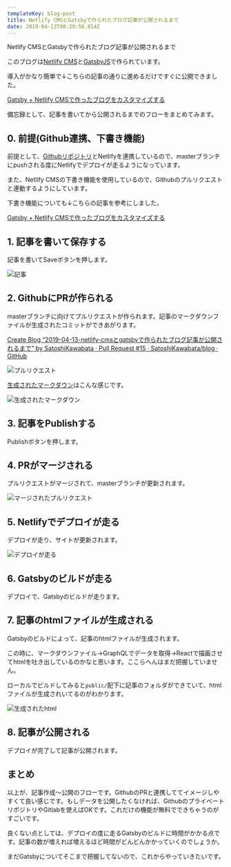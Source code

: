```yaml
---
templateKey: blog-post
title: Netlify CMSとGatsbyで作られたブログ記事が公開されるまで
date: 2019-04-13T08:29:58.814Z
---
```

Netlify CMSとGatsbyで作られたブログ記事が公開されるまで

このブログは[Netlify CMS](https://www.netlifycms.org/)と[GatsbyJS](https://www.gatsbyjs.org/)で作られています。

導入がかなり簡単で↓こちらの記事の通りに進めるだけですぐに公開できました。

[Gatsby + Netlify CMSで作ったブログをカスタマイズする](https://shibe97.com/blog/gatsby-netlify-cms/)

備忘録として、記事を書いてから公開されるまでのフローをまとめてみます。

## 0. 前提(Github連携、下書き機能)

前提として、[Githubリポジトリ](https://github.com/SatoshiKawabata/blog)とNetlifyを連携しているので、masterブランチにpushされる度にNetlifyでデプロイが走るようになっています。

また、Netlify CMSの下書き機能を使用しているので、Githubのプルリクエストと連動するようにしています。

下書き機能についても↓こちらの記事を参考にしました。

[Gatsby + Netlify CMSで作ったブログをカスタマイズする](https://shibe97.com/blog/gatsby-netlify-cms/)

## 1. 記事を書いて保存する

記事を書いてSaveボタンを押します。

![記事](/img/image.webp "記事を書く")

## 2. GithubにPRが作られる

masterブランチに向けてプルリクエストが作られます。記事のマークダウンファイルが生成されたコミットができあがります。

[Create Blog “2019-04-13-netlify-cmsとgatsbyで作られたブログ記事が公開されるまで” by SatoshiKawabata · Pull Request #15 · SatoshiKawabata/blog · GitHub](https://github.com/SatoshiKawabata/blog/pull/15)

![プルリクエスト](/img/image-1-.webp "プルリクエスト")

[生成されたマークダウン](https://github.com/SatoshiKawabata/blog/pull/15/files)はこんな感じです。

![生成されたマークダウン](/img/image-5-.webp "生成されたマークダウン")

## 3. 記事をPublishする

Publishボタンを押します。

## 4. PRがマージされる

プルリクエストがマージされて、masterブランチが更新されます。

![マージされたプルリクエスト](/img/image-2-.webp "マージされたプルリクエスト")

## 5. Netlifyでデプロイが走る

デプロイが走り、サイトが更新されます。

![デプロイが走る](/img/image-3-.webp "デプロイが走る")

## 6. Gatsbyのビルドが走る

デプロイで、Gatsbyのビルドが走ります。

## 7. 記事のhtmlファイルが生成される

Gatsbyのビルドによって、記事のhtmlファイルが生成されます。

この時に、マークダウンファイル→GraphQLでデータを取得→Reactで描画させてhtmlを吐き出しているのかなと思います。ここらへんはまだ把握していません。

ローカルでビルドしてみると`public/`配下に記事のフォルダができていて、htmlファイルが生成されいてるのがわかります。

![生成されたhtml](/img/image-4-.webp "生成されたhtml")

## 8. 記事が公開される

デプロイが完了して記事が公開されます。

## まとめ

以上が、記事作成〜公開のフローです。GithubのPRと連携しててイメージしやすくて良い感じです。もしデータを公開したくなければ、GithubのプライベートリポジトリやGitlabを使えばOKです。これだけの機能が無料でできちゃうのがすごいです。

良くない点としては、デプロイの度に走るGatsbyのビルドに時間がかかる点です。記事の数が増えれば増えるほど時間がどんどんかかっていくのでしょうか。

まだGatsbyについてそこまで把握してないので、これからやっていきたいです。
